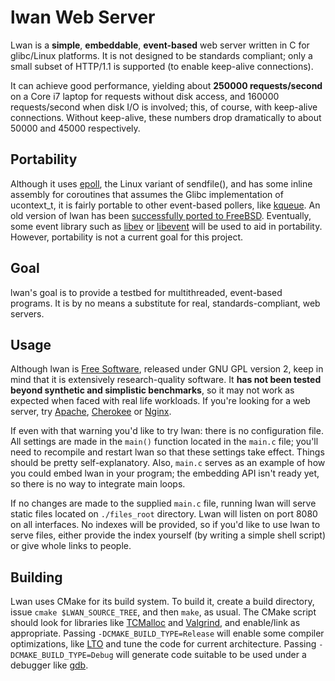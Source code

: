 lwan Web Server
===============

Lwan is a **simple**, **embeddable**, **event-based** web server written in C for glibc/Linux platforms.  It is not designed to be standards compliant; only a small subset of HTTP/1.1 is supported (to enable keep-alive connections).

It can achieve good performance, yielding about **250000 requests/second** on a Core i7 laptop for requests without disk access, and 160000 requests/second when disk I/O is involved; this, of course, with keep-alive connections.  Without keep-alive, these numbers drop dramatically to about 50000 and 45000 respectively.

Portability
-----------

Although it uses [epoll](https://en.wikipedia.org/wiki/Epoll), the Linux variant of sendfile(), and has some inline assembly for coroutines that assumes the Glibc implementation of ucontext_t, it is fairly portable to other event-based pollers, like [kqueue](https://en.wikipedia.org/wiki/Kqueue).  An old version of lwan has been [successfully ported to FreeBSD](https://github.com/rakuco/lwan/tree/kqueue-port).  Eventually, some event library such as [libev](http://libev.schmorp.de) or [libevent](http://libevent.org) will be used to aid in portability.  However, portability is not a current goal for this project.

Goal
----

lwan's goal is to provide a testbed for multithreaded, event-based programs.  It is by no means a substitute for real, standards-compliant, web servers.

Usage
-----

Although lwan is [Free Software](http://www.gnu.org/philosophy/free-sw.html), released under GNU GPL version 2, keep in mind that it is extensively research-quality software.  It **has not been tested beyond synthetic and simplistic benchmarks**, so it may not work as expected when faced with real life workloads.  If you're looking for a web server, try [Apache](http://apache.org), [Cherokee](http://www.cherokee-project.com) or [Nginx](http://nginx.org).

If even with that warning you'd like to try lwan: there is no configuration file.  All settings are made in the `main()` function located in the `main.c` file; you'll need to recompile and restart lwan so that these settings take effect.  Things should be pretty self-explanatory.  Also, `main.c` serves as an example of how you could embed lwan in your program; the embedding API isn't ready yet, so there is no way to integrate main loops.

If no changes are made to the supplied `main.c` file, running lwan will serve static files located on `./files_root` directory.  Lwan will listen on port 8080 on all interfaces.  No indexes will be provided, so if you'd like to use lwan to serve files, either provide the index yourself (by writing a simple shell script) or give whole links to people.

Building
--------

Lwan uses CMake for its build system. To build it, create a build directory, issue `cmake $LWAN_SOURCE_TREE`, and then `make`, as usual. The CMake script should look for libraries like [TCMalloc](https://code.google.com/p/gperftools/) and [Valgrind](http://valgrind.org), and enable/link as appropriate. Passing `-DCMAKE_BUILD_TYPE=Release` will enable some compiler optimizations, like [LTO](http://gcc.gnu.org/wiki/LinkTimeOptimization) and tune the code for current architecture. Passing `-DCMAKE_BUILD_TYPE=Debug` will generate code suitable to be used under a debugger like [gdb](http://www.gnu.org/software/gdb/).
